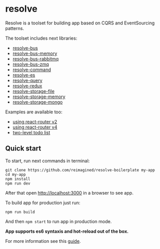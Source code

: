 # resolve
Resolve is a toolset for building app based on CQRS and EventSourcing patterns.

The toolset includes next libraries:
- [resolve-bus](https://github.com/reimagined/resolve/tree/master/packages/resolve-bus)
- [resolve-bus-memory](https://github.com/reimagined/resolve/tree/master/packages/resolve-bus-memory)
- [resolve-bus-rabbitmq](https://github.com/reimagined/resolve/tree/master/packages/resolve-bus-rabbitmq)
- [resolve-bus-zmq](https://github.com/reimagined/resolve/tree/master/packages/resolve-bus-zmq)
- [resolve-command](https://github.com/reimagined/resolve/tree/master/packages/resolve-command)
- [resolve-es](https://github.com/reimagined/resolve/tree/master/packages/resolve-es)
- [resolve-query](https://github.com/reimagined/resolve/tree/master/packages/resolve-query)
- [resolve-redux](https://github.com/reimagined/resolve/tree/master/packages/resolve-redux)
- [resolve-storage-file](https://github.com/reimagined/resolve/tree/master/packages/resolve-storage-file)
- [resolve-storage-memory](https://github.com/reimagined/resolve/tree/master/packages/resolve-storage-memory)
- [resolve-storage-mongo](https://github.com/reimagined/resolve/tree/master/packages/resolve-storage-mongo)

Examples are available too:
- [using react-router v2](https://github.com/reimagined/resolve/tree/master/examples/resolve-scripts-with-router-2)
- [using react-router v4](https://github.com/reimagined/resolve/tree/master/examples/resolve-scripts-with-router-4)
- [two-level todo list](https://github.com/reimagined/resolve/tree/master/examples/todo)



## Quick start

To start, run next commands in terminal:
```
git clone https://github.com/reimagined/resolve-boilerplate my-app
cd my-app
npm install
npm run dev
```
After that open [http://localhost:3000](http://localhost:3000) in a browser to see app.

To build app for production just run:
```
npm run build
```
And then `npm start` to run app in production mode.

**App supports es6 syntaxis and hot-reload out of the box.**

For more information see this [guide](https://github.com/reimagined/resolve-boilerplate).
